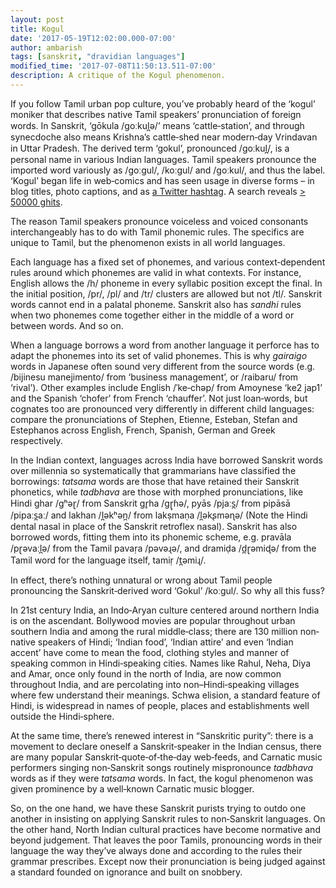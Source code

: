 ```yaml
---
layout: post
title: Kogul
date: '2017-05-19T12:02:00.000-07:00'
author: ambarish
tags: [sanskrit, "dravidian languages"]
modified_time: '2017-07-08T11:50:13.511-07:00'
description: A critique of the Kogul phenomenon.
---
```


If you follow Tamil urban pop culture, youʼve probably heard of the ‘kogul’ moniker that describes native Tamil speakersʼ pronunciation of foreign words. In Sanskrit, ‘gōkula /goːkul̪ə/’ means ‘cattle‐station’, and through synecdoche also means Krishnaʼs cattle‐shed near modern‐day Vrindavan in Uttar Pradesh. The derived term ‘gokul’, pronounced /goːkul̪/, is a personal name in various Indian languages. Tamil speakers pronounce the imported word variously as /goːgul/, /koːgul/ and /goːkul/, and thus the label. ‘Kogul’ began life in web‐comics and has seen usage in diverse forms – in blog titles, photo captions, and as [a Twitter hashtag](https://twitter.com/hashtag/kogul). A search reveals [> 50000 ghits](https://www.google.com/search?q=kogul).

The reason Tamil speakers pronounce voiceless and voiced consonants interchangeably has to do with Tamil phonemic rules. The specifics are unique to Tamil, but the phenomenon exists in all world languages.

Each language has a fixed set of phonemes, and various context‐dependent rules around which phonemes are valid in what contexts. For instance, English allows the /h/ phoneme in every syllabic position except the final. In the initial position, /pr/, /pl/ and /tr/ clusters are allowed but not /tl/. Sanskrit words cannot end in a palatal phoneme. Sanskrit also has *sandhi* rules when two phonemes come together either in the middle of a word or between words. And so on.

When a language borrows a word from another language it perforce has to adapt the phonemes into its set of valid phonemes. This is why *gairaigo* words in Japanese often sound very different from the source words (e.g. /bijinesu manejimento/ from ‘business management’, or /raibaru/ from ‘rival’). Other examples include English /ˈke‐chəp/ from Amoynese ‘ke2 jap1’ and the Spanish ‘chofer’ from French ‘chauffer’. Not just loan‐words, but cognates too are pronounced very differently in different child languages: compare the pronunciations of Stephen, Etienne, Esteban, Stefan and Estephanos across English, French, Spanish, German and Greek respectively.

In the Indian context, languages across India have borrowed Sanskrit words over millennia so systematically that grammarians have classified the borrowings: *tatsama* words are those that have retained their Sanskrit phonetics, while *tadbhava* are those with morphed pronunciations, like Hindi ghar /gʰəɽ/ from Sanskrit gr̥ha /gɽ̩ɦə/, pyās /pjaːs̪/ from pipāsā /pipaːs̪aː/ and lakhan /l̪əkʰən̪/ from lakṣmaṇa /l̪əkʂməɳə/ (Note the Hindi dental nasal in place of the Sanskrit retroflex nasal). Sanskrit has also borrowed words, fitting them into its phonemic scheme, e.g. pravāla /pɽəvaːl̪ə/ from the Tamil pavaṛa /pəvəɻə/, and dramiḍa /d̪ɽəmiɖə/ from the Tamil word for the language itself, tamiṛ /t̪əmiɻ/.

In effect, thereʼs nothing unnatural or wrong about Tamil people pronouncing the Sanskrit‐derived word ‘Gokul’ /koːgul/. So why all this fuss?

In 21st century India, an Indo‐Aryan culture centered around northern India is on the ascendant. Bollywood movies are popular throughout urban southern India and among the rural middle‐class; there are 130 million non‐native speakers of Hindi; ‘Indian food’, ‘Indian attire’ and even ‘Indian accent’ have come to mean the food, clothing styles and manner of speaking common in Hindi‐speaking cities. Names like Rahul, Neha, Diya and Amar, once only found in the north of India, are now common throughout India, and are percolating into non–Hindi‐speaking villages where few understand their meanings. Schwa elision, a standard feature of Hindi, is widespread in names of people, places and establishments well outside the Hindi‐sphere.

At the same time, thereʼs renewed interest in “Sanskritic purity”: there is a movement to declare oneself a Sanskrit‐speaker in the Indian census, there are many popular Sanskrit‐quote‐of‐the‐day web‐feeds, and Carnatic music performers singing non‐Sanskrit songs routinely mispronounce *tadbhava* words as if they were *tatsama* words. In fact, the kogul phenomenon was given prominence by a well‐known Carnatic music blogger.

So, on the one hand, we have these Sanskrit purists trying to outdo one another in insisting on applying Sanskrit rules to non‐Sanskrit languages. On the other hand, North Indian cultural practices have become normative and beyond judgement. That leaves the poor Tamils, pronouncing words in their language the way theyʼve always done and according to the rules their grammar prescribes. Except now their pronunciation is being judged against a standard founded on ignorance and built on snobbery.
